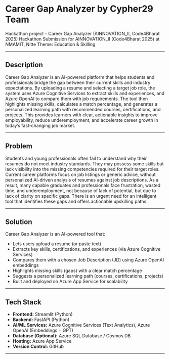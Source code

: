 # Career Gap Analyzer by Cypher29 Team
Hackathon project - Career Gap Analyzer (AINNOVATION_II, Code4Bharat 2025)
Hackathon Submission for AINNOVATION_II (Code4Bharat 2025) at NMAMIT, Nitte
Theme: Education & Skilling

---

## Description ##
Career Gap Analyzer is an AI-powered platform that helps students and professionals bridge the gap between their current skills and industry expectations. By uploading a resume and selecting a target job role, the system uses Azure Cognitive Services to extract skills and experiences, and Azure OpenAI to compare them with job requirements. The tool then highlights missing skills, calculates a match percentage, and generates a personalized learning path with recommended courses, certifications, and projects. This provides learners with clear, actionable insights to improve employability, reduce underemployment, and accelerate career growth in today’s fast-changing job market.

---

## Problem ##
Students and young professionals often fail to understand why their resumes do not meet industry standards. They may possess some skills but lack visibility into the missing competencies required for their target roles. Current career platforms focus on job listings or generic advice, without personalized AI-driven analysis of resumes against job descriptions. As a result, many capable graduates and professionals face frustration, wasted time, and underemployment, not because of lack of potential, but due to lack of clarity on specific gaps. There is an urgent need for an intelligent tool that identifies these gaps and offers actionable upskilling paths.

---

## Solution
Career Gap Analyzer is an AI-powered tool that:
- Lets users upload a resume (or paste text)
- Extracts key skills, certifications, and experiences (via Azure Cognitive Services)
- Compares them with a chosen Job Description (JD) using Azure OpenAI embeddings
- Highlights missing skills (gaps) with a clear match percentage
- Suggests a personalized learning path (courses, certifications, projects)
- Built and deployed on Azure App Service for scalability

---

## Tech Stack
- **Frontend:** Streamlit (Python)  
- **Backend:** FastAPI (Python)  
- **AI/ML Services:** Azure Cognitive Services (Text Analytics), Azure OpenAI (Embeddings + GPT)  
- **Database (Optional):** Azure SQL Database / Cosmos DB  
- **Hosting:** Azure App Service  
- **Version Control:** GitHub  

---
